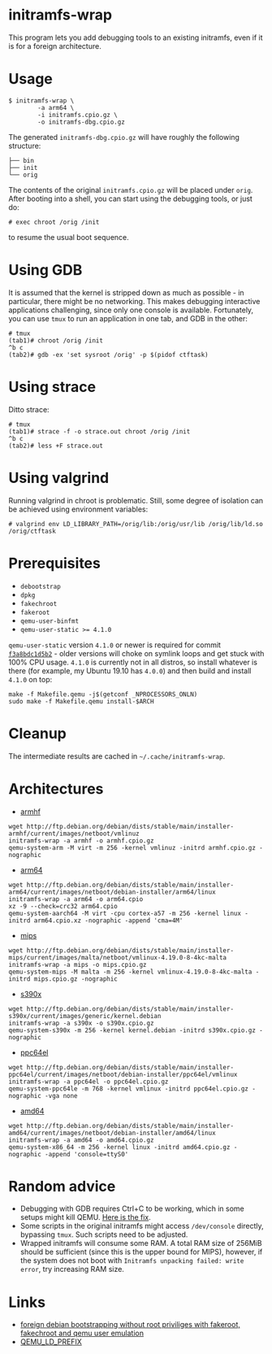 # initramfs-wrap

This program lets you add debugging tools to an existing initramfs, even if it
is for a foreign architecture.

# Usage

```
$ initramfs-wrap \
        -a arm64 \
        -i initramfs.cpio.gz \
        -o initramfs-dbg.cpio.gz
```

The generated `initramfs-dbg.cpio.gz` will have roughly the following structure:

```
├── bin
├── init
└── orig
```

The contents of the original `initramfs.cpio.gz` will be placed under `orig`.
After booting into a shell, you can start using the debugging tools, or just do:

```
# exec chroot /orig /init
```

to resume the usual boot sequence.

# Using GDB

It is assumed that the kernel is stripped down as much as possible - in
particular, there might be no networking. This makes debugging interactive
applications challenging, since only one console is available. Fortunately, you
can use `tmux` to run an application in one tab, and GDB in the other:

```
# tmux
(tab1)# chroot /orig /init
^b c
(tab2)# gdb -ex 'set sysroot /orig' -p $(pidof ctftask)
```

# Using strace

Ditto strace:

```
# tmux
(tab1)# strace -f -o strace.out chroot /orig /init
^b c
(tab2)# less +F strace.out
```

# Using valgrind

Running valgrind in chroot is problematic. Still, some degree of isolation can
be achieved using environment variables:

```
# valgrind env LD_LIBRARY_PATH=/orig/lib:/orig/usr/lib /orig/lib/ld.so /orig/ctftask
```

# Prerequisites

* `debootstrap`
* `dpkg`
* `fakechroot`
* `fakeroot`
* `qemu-user-binfmt`
* `qemu-user-static >= 4.1.0`

`qemu-user-static` version `4.1.0` or newer is required for commit
[`f3a8bdc1d5b2`](https://git.qemu.org/?p=qemu.git;a=commit;h=f3a8bdc1d5b2) -
older versions will choke on symlink loops and get stuck with 100% CPU usage.
`4.1.0` is currently not in all distros, so install whatever is there (for
example, my Ubuntu 19.10 has `4.0.0`) and then build and install `4.1.0` on top:

```
make -f Makefile.qemu -j$(getconf _NPROCESSORS_ONLN)
sudo make -f Makefile.qemu install-$ARCH
```

# Cleanup

The intermediate results are cached in `~/.cache/initramfs-wrap`.

# Architectures

* [armhf](https://wiki.debian.org/ArmHardFloatPort)

```
wget http://ftp.debian.org/debian/dists/stable/main/installer-armhf/current/images/netboot/vmlinuz
initramfs-wrap -a armhf -o armhf.cpio.gz
qemu-system-arm -M virt -m 256 -kernel vmlinuz -initrd armhf.cpio.gz -nographic
```

* [arm64](https://wiki.debian.org/Arm64Port)

```
wget http://ftp.debian.org/debian/dists/stable/main/installer-arm64/current/images/netboot/debian-installer/arm64/linux
initramfs-wrap -a arm64 -o arm64.cpio
xz -9 --check=crc32 arm64.cpio
qemu-system-aarch64 -M virt -cpu cortex-a57 -m 256 -kernel linux -initrd arm64.cpio.xz -nographic -append 'cma=4M'
```

* [mips](https://wiki.debian.org/MIPSPort)

```
wget http://ftp.debian.org/debian/dists/stable/main/installer-mips/current/images/malta/netboot/vmlinux-4.19.0-8-4kc-malta
initramfs-wrap -a mips -o mips.cpio.gz
qemu-system-mips -M malta -m 256 -kernel vmlinux-4.19.0-8-4kc-malta -initrd mips.cpio.gz -nographic
```

* [s390x](https://www.debian.org/ports/s390/)

```
wget http://ftp.debian.org/debian/dists/stable/main/installer-s390x/current/images/generic/kernel.debian
initramfs-wrap -a s390x -o s390x.cpio.gz
qemu-system-s390x -m 256 -kernel kernel.debian -initrd s390x.cpio.gz -nographic
```

* [ppc64el](https://wiki.debian.org/ppc64el)

```
wget http://ftp.debian.org/debian/dists/stable/main/installer-ppc64el/current/images/netboot/debian-installer/ppc64el/vmlinux
initramfs-wrap -a ppc64el -o ppc64el.cpio.gz
qemu-system-ppc64le -m 768 -kernel vmlinux -initrd ppc64el.cpio.gz -nographic -vga none
```

* [amd64](https://www.debian.org/ports/amd64/)

```
wget http://ftp.debian.org/debian/dists/stable/main/installer-amd64/current/images/netboot/debian-installer/amd64/linux
initramfs-wrap -a amd64 -o amd64.cpio.gz
qemu-system-x86_64 -m 256 -kernel linux -initrd amd64.cpio.gz -nographic -append 'console=ttyS0'
```

# Random advice

* Debugging with GDB requires Ctrl+C to be working, which in some setups might
  kill QEMU. [Here is the fix](https://stackoverflow.com/a/49751144).
* Some scripts in the original initramfs might access `/dev/console` directly,
  bypassing `tmux`. Such scripts need to be adjusted.
* Wrapped initramfs will consume some RAM. A total RAM size of 256MiB should be
  sufficient (since this is the upper bound for MIPS), however, if the system
  does not boot with `Initramfs unpacking failed: write error`, try increasing
  RAM size.

# Links

* [foreign debian bootstrapping without root priviliges with fakeroot,
   fakechroot and qemu user emulation](
https://blog.mister-muffin.de/2011/04/02/foreign-debian-bootstrapping-without-root-priviliges-with-fakeroot,-fakechroot-and-qemu-user-emulation/
)
* [QEMU_LD_PREFIX](
https://git.qemu.org/?p=qemu.git;a=blob;f=linux-user/main.c;h=560d053f7249d046107ae03bb101dd6ad7a69817#l417
)
